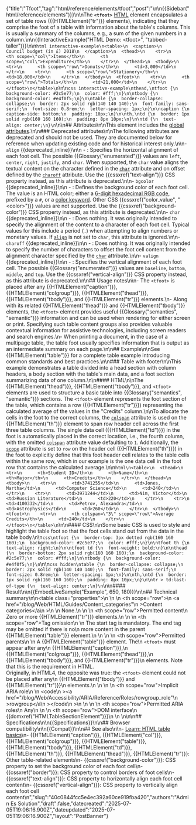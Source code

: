 {"title":"Tfoot","tag":"html/reference/elements/tfoot","post":"\n\n{{Sidebar(\"html/reference/elements\")}}\n\nThe **`<tfoot>`** [HTML](/blog/Web/HTML) element encapsulates a set of table rows ({{HTMLElement(\"tr\")}} elements), indicating that they comprise the foot of a table with information about the table's columns. This is usually a summary of the columns, e.g., a sum of the given numbers in a column.\n\n{{InteractiveExample(\"HTML Demo: &lt;tfoot&gt;\", \"tabbed-taller\")}}\n\n```html interactive-example\n<table>\n  <caption>\n    Council budget (in £) 2018\n  </caption>\n  <thead>\n    <tr>\n      <th scope=\"col\">Items</th>\n      <th scope=\"col\">Expenditure</th>\n    </tr>\n  </thead>\n  <tbody>\n    <tr>\n      <th scope=\"row\">Donuts</th>\n      <td>3,000</td>\n    </tr>\n    <tr>\n      <th scope=\"row\">Stationery</th>\n      <td>18,000</td>\n    </tr>\n  </tbody>\n  <tfoot>\n    <tr>\n      <th scope=\"row\">Totals</th>\n      <td>21,000</td>\n    </tr>\n  </tfoot>\n</table>\n```\n\n```css interactive-example\nthead,\ntfoot {\n  background-color: #2c5e77;\n  color: #fff;\n}\n\ntbody {\n  background-color: #e4f0f5;\n}\n\ntable {\n  border-collapse: collapse;\n  border: 2px solid rgb(140 140 140);\n  font-family: sans-serif;\n  font-size: 0.8rem;\n  letter-spacing: 1px;\n}\n\ncaption {\n  caption-side: bottom;\n  padding: 10px;\n}\n\nth,\ntd {\n  border: 1px solid rgb(160 160 160);\n  padding: 8px 10px;\n}\n\ntd {\n  text-align: center;\n}\n```\n\n## Attributes\n\nThis element includes the [global attributes](/blog/Web/HTML/Reference/Global_attributes).\n\n### Deprecated attributes\n\nThe following attributes are deprecated and should not be used. They are documented below for reference when updating existing code and for historical interest only.\n\n- `align` {{deprecated_inline}}\n\n  - : Specifies the horizontal alignment of each foot cell. The possible {{Glossary(\"enumerated\")}} values are `left`, `center`, `right`, `justify`, and `char`. When supported, the `char` value aligns the textual content on the character defined in the [`char`](#char) attribute and on offset defined by the [`charoff`](#charoff) attribute. Use the {{cssxref(\"text-align\")}} CSS property instead, as this attribute is deprecated.\n\n- `bgcolor` {{deprecated_inline}}\n\n  - : Defines the background color of each foot cell. The value is an HTML color; either a [6-digit hexadecimal RGB code](/blog/Web/CSS/hex-color), prefixed by a `#`, or a [color keyword](/blog/Web/CSS/named-color). Other CSS {{cssxref(\"color_value\", \"&lt;color&gt;\")}} values are not supported. Use the {{cssxref(\"background-color\")}} CSS property instead, as this attribute is deprecated.\n\n- `char` {{deprecated_inline}}\n\n  - : Does nothing. It was originally intended to specify the alignment of the content to a character of each foot cell. Typical values for this include a period (`.`) when attempting to align numbers or monetary values. If [`align`](#align) is not set to `char`, this attribute is ignored.\n\n- `charoff` {{deprecated_inline}}\n\n  - : Does nothing. It was originally intended to specify the number of characters to offset the foot cell content from the alignment character specified by the [`char`](#char) attribute.\n\n- `valign` {{deprecated_inline}}\n\n  - : Specifies the vertical alignment of each foot cell. The possible {{Glossary(\"enumerated\")}} values are `baseline`, `bottom`, `middle`, and `top`. Use the {{cssxref(\"vertical-align\")}} CSS property instead, as this attribute is deprecated.\n\n## Usage notes\n\n- The `<tfoot>` is placed after any {{HTMLElement(\"caption\")}}, {{HTMLElement(\"colgroup\")}}, {{HTMLElement(\"thead\")}}, {{HTMLElement(\"tbody\")}}, and {{HTMLElement(\"tr\")}} elements.\n- Along with its related {{HTMLElement(\"thead\")}} and {{HTMLElement(\"tbody\")}} elements, the `<tfoot>` element provides useful {{Glossary(\"semantics\", \"semantic\")}} information and can be used when rendering for either screen or print. Specifying such table content groups also provides valuable contextual information for assistive technologies, including screen readers and search engines.\n- When printing a document, in the case of a multipage table, the table foot usually specifies information that is output as an intermediate summary on each page.\n\n## Example\n\nSee {{HTMLElement(\"table\")}} for a complete table example introducing common standards and best practices.\n\n### Table with footer\n\nThis example demonstrates a table divided into a head section with column headers, a body section with the table's main data, and a foot section summarizing data of one column.\n\n#### HTML\n\nThe {{HTMLElement(\"thead\")}}, {{HTMLElement(\"tbody\")}}, and `<tfoot>` elements are used to structure a basic table into {{Glossary(\"semantics\", \"semantic\")}} sections. The `<tfoot>` element represents the foot section of the table, which contains a row ({{HTMLElement(\"tr\")}}) representing the calculated average of the values in the \"Credits\" column.\n\nTo allocate the cells in the foot to the correct columns, the [`colspan`](/blog/Web/HTML/Reference/Elements/th#colspan) attribute is used on the {{HTMLElement(\"th\")}} element to span row header cell across the first three table columns. The single data cell ({{HTMLElement(\"td\")}}) in the foot is automatically placed in the correct location, i.e., the fourth column, with the omitted [`colspan`](/blog/Web/HTML/Reference/Elements/td#colspan) attribute value defaulting to `1`. Additionally, the [`scope`](/blog/Web/HTML/Reference/Elements/th#scope) attribute is set to `row` on the header cell ({{HTMLElement(\"th\")}}) in the foot to explicitly define that this foot header cell relates to the table cells within the same row, which in our example is the one data cell in the foot row that contains the calculated average.\n\n```html\n<table>\n  <thead>\n    <tr>\n      <th>Student ID</th>\n      <th>Name</th>\n      <th>Major</th>\n      <th>Credits</th>\n    </tr>\n  </thead>\n  <tbody>\n    <tr>\n      <td>3741255</td>\n      <td>Jones, Martha</td>\n      <td>Computer Science</td>\n      <td>240</td>\n    </tr>\n    <tr>\n      <td>3971244</td>\n      <td>Nim, Victor</td>\n      <td>Russian Literature</td>\n      <td>220</td>\n    </tr>\n    <tr>\n      <td>4100332</td>\n      <td>Petrov, Alexandra</td>\n      <td>Astrophysics</td>\n      <td>260</td>\n    </tr>\n  </tbody>\n  <tfoot>\n    <tr>\n      <th colspan=\"3\" scope=\"row\">Average Credits</th>\n      <td>240</td>\n    </tr>\n  </tfoot>\n</table>\n```\n\n#### CSS\n\nSome basic CSS is used to style and highlight the table foot so that the foot cells stand out from the data in the table body.\n\n```css\ntfoot {\n  border-top: 3px dotted rgb(160 160 160);\n  background-color: #2c5e77;\n  color: #fff;\n}\n\ntfoot th {\n  text-align: right;\n}\n\ntfoot td {\n  font-weight: bold;\n}\n\nthead {\n  border-bottom: 2px solid rgb(160 160 160);\n  background-color: #2c5e77;\n  color: #fff;\n}\n\ntbody {\n  background-color: #e4f0f5;\n}\n```\n\n```css hidden\ntable {\n  border-collapse: collapse;\n  border: 2px solid rgb(140 140 140);\n  font-family: sans-serif;\n  font-size: 0.8rem;\n  letter-spacing: 1px;\n}\n\nth,\ntd {\n  border: 1px solid rgb(160 160 160);\n  padding: 8px 10px;\n}\n\ntr > td:last-of-type {\n  text-align: center;\n}\n```\n\n#### Result\n\n{{EmbedLiveSample(\"Example\", 650, 180)}}\n\n## Technical summary\n\n<table class=\"properties\">\n  <tbody>\n    <tr>\n      <th scope=\"row\">\n        <a href=\"/blog/Web/HTML/Guides/Content_categories\"\n          >Content categories</a\n        >\n      </th>\n      <td>None.</td>\n    </tr>\n    <tr>\n      <th scope=\"row\">Permitted content</th>\n      <td>Zero or more {{HTMLElement(\"tr\")}} elements.</td>\n    </tr>\n    <tr>\n      <th scope=\"row\">Tag omission</th>\n      <td>\n        The start tag is mandatory. The end tag may be omitted if there is no\n        more content in the parent {{HTMLElement(\"table\")}} element.\n      </td>\n    </tr>\n    <tr>\n      <th scope=\"row\">Permitted parents</th>\n      <td>\n        A {{HTMLElement(\"table\")}} element. The\n        <code>&lt;tfoot&gt;</code> must appear after any\n        {{HTMLElement(\"caption\")}},\n        {{HTMLElement(\"colgroup\")}}, {{HTMLElement(\"thead\")}},\n        {{HTMLElement(\"tbody\")}}, and {{HTMLElement(\"tr\")}}\n        elements. Note that this is the requirement in HTML.<br />Originally, in HTML4, the opposite was true: the <code>&lt;tfoot&gt;</code> element could not be placed after any\n        {{HTMLElement(\"tbody\")}} and {{HTMLElement(\"tr\")}}\n        elements.\n      </td>\n    </tr>\n    <tr>\n      <th scope=\"row\">Implicit ARIA role</th>\n      <td>\n        <code\n          ><a href=\"/blog/Web/Accessibility/ARIA/Reference/Roles/rowgroup_role\"\n            >rowgroup</a\n          ></code\n        >\n      </td>\n    </tr>\n    <tr>\n      <th scope=\"row\">Permitted ARIA roles</th>\n      <td>Any</td>\n    </tr>\n    <tr>\n      <th scope=\"row\">DOM interface</th>\n      <td>{{domxref(\"HTMLTableSectionElement\")}}</td>\n    </tr>\n  </tbody>\n</table>\n\n## Specifications\n\n{{Specifications}}\n\n## Browser compatibility\n\n{{Compat}}\n\n## See also\n\n- [Learn: HTML table basics](/blog/Learn_web_development/Core/Structuring_content/HTML_table_basics)\n- {{HTMLElement(\"caption\")}}, {{HTMLElement(\"col\")}}, {{HTMLElement(\"colgroup\")}}, {{HTMLElement(\"table\")}}, {{HTMLElement(\"tbody\")}}, {{HTMLElement(\"td\")}}, {{HTMLElement(\"th\")}}, {{HTMLElement(\"thead\")}}, {{HTMLElement(\"tr\")}}: Other table-related elements\n- {{cssxref(\"background-color\")}}: CSS property to set the background color of each foot cell\n- {{cssxref(\"border\")}}: CSS property to control borders of foot cells\n- {{cssxref(\"text-align\")}}: CSS property to horizontally align each foot cell content\n- {{cssxref(\"vertical-align\")}}: CSS property to vertically align each foot cell content\n","slug":"40c0844fcc5e4ec392a60ce919fba420","authors":"Admin Es Solution","draft":false,"datecreated":"2025-07-05T19:06:16.900Z","dateupdated":"2025-07-05T19:06:16.900Z","layout":"PostBanner"}